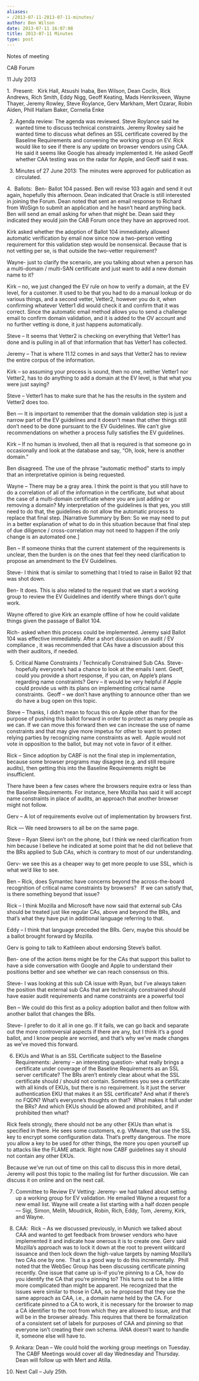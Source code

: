 ```yaml
---
aliases:
- /2013-07-11-2013-07-11-minutes/
author: Ben Wilson
date: 2013-07-11 16:07:08
title: 2013-07-11 Minutes
type: post
---
```


Notes of meeting

CAB Forum

11 July 2013

1.  Present:   Kirk Hall, Atsushi Inaba, Ben Wilson, Dean Coclin, Rick Andrews, Rich Smith, Eddy Nigg, Geoff Keating, Mads Henriksveen, Wayne Thayer, Jeremy Rowley, Steve Roylance, Gerv Markham, Mert Ozarar, Robin Alden, Phill Hallam Baker, Cornelia Enke

2. Agenda review: The agenda was reviewed. Steve Roylance said he wanted time to discuss technical constraints. Jeremy Rowley said he wanted time to discuss what defines an SSL certificate covered by the Baseline Requirements and convening the working group on EV. Rick would like to see if there is any update on browser vendors using CAA. He said it seems like Google has already implemented it. He asked Geoff whether CAA testing was on the radar for Apple, and Geoff said it was.

3. Minutes of 27 June 2013: The minutes were approved for publication as circulated.

4.  Ballots:  Ben- Ballot 104 passed. Ben will revise 103 again and send it out again, hopefully this afternoon. Dean indicated that Oracle is still interested in joining the Forum. Dean noted that sent an email response to Richard from WoSign to submit an application and he hasn’t heard anything back. Ben will send an email asking for when that might be. Dean said they indicated they would join the CAB Forum once they have an approved root.

Kirk asked whether the adoption of Ballot 104 immediately allowed automatic verification by email now since now a two-person vetting requirement for this validation step would be nonsensical. Because that is not vetting per se, is that outside the two-vetter requirement?

Wayne- just to clarify the scenario, are you talking about when a person has a multi-domain / multi-SAN certificate and just want to add a new domain name to it?

Kirk – no, we just changed the EV rule on how to verify a domain, at the EV level, for a customer. It used to be that you had to do a manual lookup or do various things, and a second vetter, Vetter2, however you do it, when confirming whatever Vetter1 did would check it and confirm that it was correct. Since the automatic email method allows you to send a challenge email to confirm domain validation, and it is added to the OV account and no further vetting is done, it just happens automatically.

Steve – It seems that Vetter2 is checking on everything that Vetter1 has done and is pulling in all of that information that has Vetter1 has collected.

Jeremy – That is where 11.12 comes in and says that Vetter2 has to review the entire corpus of the information.

Kirk – so assuming your process is sound, then no one, neither Vetter1 nor Vetter2, has to do anything to add a domain at the EV level, is that what you were just saying?

Steve – Vetter1 has to make sure that he has the results in the system and Vetter2 does too.

Ben — It is important to remember that the domain validation step is just a narrow part of the EV guidelines and it doesn’t mean that other things still don’t need to be done pursuant to the EV Guidelines. We can’t give recommendations on whether a process fully satisfies the EV guidelines.

Kirk – If no human is involved, then all that is required is that someone go in occasionally and look at the database and say, “Oh, look, here is another domain.”

Ben disagreed. The use of the phrase “automatic method” starts to imply that an interpretative opinion is being requested.

Wayne – There may be a gray area. I think the point is that you still have to do a correlation of all of the information in the certificate, but what about the case of a multi-domain certificate where you are just adding or removing a domain? My interpretation of the guidelines is that yes, you still need to do that, the guidelines do not allow the automatic process to replace that final step. \[Narrative Summary by Ben: So we may need to put in a better explanation of what to do in this situation because that final step of due diligence / cross-correlation may not need to happen if the only change is an automated one.\]

Ben – If someone thinks that the current statement of the requirements is unclear, then the burden is on the ones that feel they need clarification to propose an amendment to the EV Guidelines.

Steve- I think that is similar to something that I tried to raise in Ballot 92 that was shot down.

Ben- It does. This is also related to the request that we start a working group to review the EV Guidelines and identify where things don’t quite work.

Wayne offered to give Kirk an example offline of how he could validate things given the passage of Ballot 104.

Rich- asked when this process could be implemented. Jeremy said Ballot 104 was effective immediately. After a short discussion on audit / EV compliance , it was recommended that CAs have a discussion about this with their auditors, if needed.

5. Critical Name Constraints / Technically Constrained Sub CAs. Steve- hopefully everyone’s had a chance to look at the emails I sent. Geoff, could you provide a short response, if you can, on Apple’s plans regarding name constraints? Gerv – it would be very helpful if Apple could provide us with its plans on implementing critical name constraints.  Geoff – we don’t have anything to announce other than we do have a bug open on this topic.

Steve – Thanks, I didn’t mean to focus this on Apple other than for the purpose of pushing this ballot forward in order to protect as many people as we can. If we can move this forward then we can increase the use of name constraints and that may give more impetus for other to want to protect relying parties by recognizing name constraints as well.  Apple would not vote in opposition to the ballot, but may not vote in favor of it either.

Rick – Since adoption by CABF is not the final step in implementation, because some browser programs may disagree (e.g. and still require audits), then getting this into the Baseline Requirements might be insufficient.

There have been a few cases where the browsers require extra or less than the Baseline Requirements. For instance, here Mozilla has said it will accept name constraints in place of audits, an approach that another browser might not follow.

Gerv – A lot of requirements evolve out of implementation by browsers first.

Rick — We need browsers to all be on the same page.

Steve – Ryan Sleevi isn’t on the phone, but I think we need clarification from him because I believe he indicated at some point that he did not believe that the BRs applied to Sub CAs, which is contrary to most of our understanding.

Gerv- we see this as a cheaper way to get more people to use SSL, which is what we’d like to see.

Ben – Rick, does Symantec have concerns beyond the across-the-board recognition of critical name constraints by browsers?   If we can satisfy that, is there something beyond that issue?

Rick – I think Mozilla and Microsoft have now said that external sub CAs should be treated just like regular CAs, above and beyond the BRs, and that’s what they have put in additional language referring to that.

Eddy – I think that language preceded the BRs. Gerv, maybe this should be a ballot brought forward by Mozilla.

Gerv is going to talk to Kathleen about endorsing Steve’s ballot.

Ben- one of the action items might be for the CAs that support this ballot to have a side conversation with Google and Apple to understand their positions better and see whether we can reach consensus on this.

Steve- I was looking at this sub CA issue with Ryan, but I’ve always taken the position that external sub CAs that are technically constrained should have easier audit requirements and name constraints are a powerful tool

Ben – We could do this first as a policy adoption ballot and then follow with another ballot that changes the BRs.

Steve- I prefer to do it all in one go. If it fails, we can go back and separate out the more controversial aspects if there are any, but I think it’s a good ballot, and I know people are worried, and that’s why we’ve made changes as we’ve moved this forward.

6. EKUs and What is an SSL Certificate subject to the Baseline Requirements: Jeremy – an interesting question- what really brings a certificate under coverage of the Baseline Requirements as an SSL server certificate? The BRs aren’t entirely clear about what the SSL certificate should / should not contain. Sometimes you see a certificate with all kinds of EKUs, but there is no requirement. Is it just the server authentication EKU that makes it an SSL certificate? And what if there’s no FQDN? What’s everyone’s thoughts on that?  What makes it fall under the BRs? And which EKUs should be allowed and prohibited, and if prohibited then what?

Rick feels strongly, there should not be any other EKUs than what is specified in there. He sees some customers, e.g. VMware, that use the SSL key to encrypt some configuration data. That’s pretty dangerous. The more you allow a key to be used for other things, the more you open yourself up to attacks like the FLAME attack. Right now CABF guidelines say it should not contain any other EKUs.

Because we’ve run out of time on this call to discuss this in more detail, Jeremy will post this topic to the mailing list for further discussion. We can discuss it on online and on the next call.

7. Committee to Review EV Vetting: Jeremy- we had talked about setting up a working group for EV validation. He emailed Wayne a request for a new email list. Wayne will create a list starting with a half dozen people — Sigi, Simon, Melih, Moudrick, Robin, Rich, Eddy, Tom, Jeremy, Kirk, and Wayne.

8. CAA:  Rick – As we discussed previously, in Munich we talked about CAA and wanted to get feedback from browser vendors who have implemented it and indicate how onerous it is to create one. Gerv said Mozilla’s approach was to lock it down at the root to prevent wildcard issuance and then lock down the high-value targets by naming Mozilla’s two CAs one by one.  That is a good way to do this incrementally.  Phill noted that the WebSec Group has been discussing certificate pinning recently. One issue that came up is–if you’re pinning to a CA, how do you identify the CA that you’re pinning to? This turns out to be a little more complicated than might be apparent. He recognized that the issues were similar to those in CAA, so he proposed that they use the same approach as CAA, i.e., a domain name held by the CA. For certificate pinned to a CA to work, it is necessary for the browser to map a CA identifier to the root from which they are allowed to issue, and that will be in the browser already. This requires that there be formalization of a consistent set of labels for purposes of CAA and pinning so that everyone isn’t creating their own schema. IANA doesn’t want to handle it, someone else will have to.

9. Ankara: Dean – We could hold the working group meetings on Tuesday. The CABF Meetings would cover all day Wednesday and Thursday.  Dean will follow up with Mert and Atilla.

10. Next Call – July 25th.